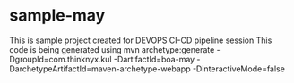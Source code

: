 # sample-may
This is sample project created for DEVOPS CI-CD pipeline session
This code is being generated using mvn archetype:generate -DgroupId=com.thinknyx.kul -DartifactId=boa-may -DarchetypeArtifactId=maven-archetype-webapp -DinteractiveMode=false
